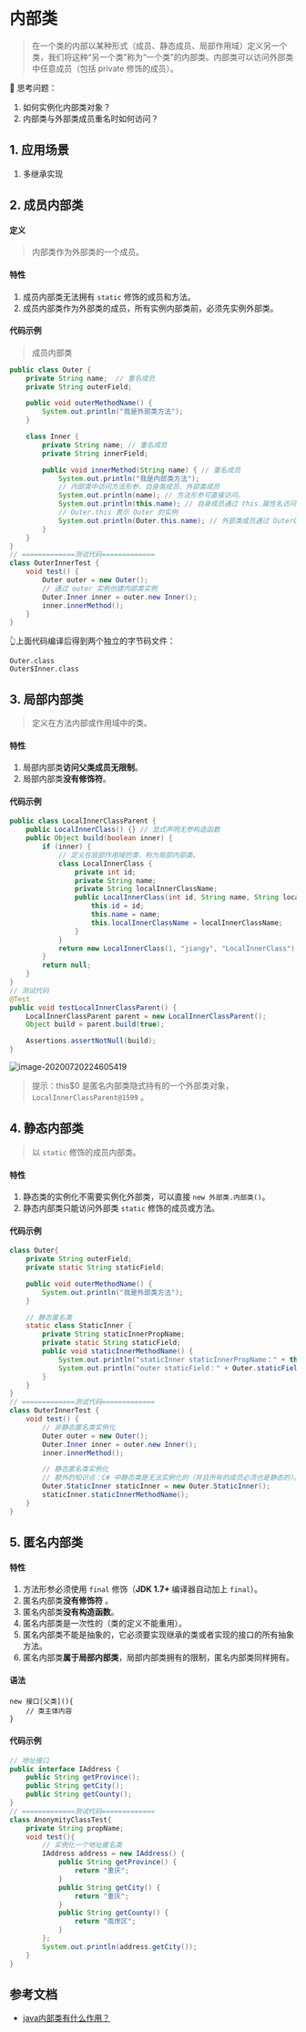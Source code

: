 # 内部类
> 在一个类的内部以某种形式（成员、静态成员、局部作用域）定义另一个类，我们将这种“另一个类”称为“一个类”的内部类。内部类可以访问外部类中任意成员（包括 private 修饰的成员）。

🤔 思考问题：
1. 如何实例化内部类对象？
2. 内部类与外部类成员重名时如何访问？
## 1. 应用场景
1. 多继承实现

## 2. 成员内部类

#### 定义
> 内部类作为外部类的一个成员。

#### 特性
1. 成员内部类无法拥有 `static` 修饰的成员和方法。
2. 成员内部类作为外部类的成员，所有实例内部类前，必须先实例外部类。

#### 代码示例
> 成员内部类
```java
public class Outer {
    private String name;  // 重名成员  
    private String outerField;

    public void outerMethodName() {
        System.out.println("我是外部类方法");
    }

    class Inner {
        private String name; // 重名成员
        private String innerField;

        public void innerMethod(String name) { // 重名成员
            System.out.println("我是内部类方法");
            // 内部类中访问方法形参、自身类成员、外部类成员
            System.out.println(name); // 方法形参可直接访问。
            System.out.println(this.name); // 自身成员通过 this.属性名访问。
            // Outer.this 表示 Outer 的实例
            System.out.println(Outer.this.name); // 外部类成员通过 OuterClassName.this 获取到外部类的实例，然后通过 实例.属性名访问。
        }
    }
}
// =============测试代码=============
class OuterInnerTest {
    void test() {
        Outer outer = new Outer();
        // 通过 outer 实例创建内部类实例
        Outer.Inner inner = outer.new Inner();
        inner.innerMethod();
    }
}


```
👆上面代码编译后得到两个独立的字节码文件：
```text
Outer.class 
Outer$Inner.class
```

## 3. 局部内部类

> 定义在方法内部或作用域中的类。

#### 特性

1. 局部内部类**访问父类成员无限制**。
2. 局部内部类**没有修饰符**。

#### 代码示例
```java
public class LocalInnerClassParent {
    public LocalInnerClass() {} // 显式声明无参构造函数
    public Object build(boolean inner) {
        if (inner) {
            // 定义在局部作用域的类，称为局部内部类。
            class LocalInnerClass {
                private int id;
                private String name;
                private String localInnerClassName;
                public LocalInnerClass(int id, String name, String localInnerClassName) {
                    this.id = id;
                    this.name = name;
                    this.localInnerClassName = localInnerClassName;
                }
            }
            return new LocalInnerClass(1, "jiangy", "LocalInnerClass");
        }
        return null;
    }
}
// 测试代码
@Test
public void testLocalInnerClassParent() {
    LocalInnerClassParent parent = new LocalInnerClassParent();
    Object build = parent.build(true);

    Assertions.assertNotNull(build);
}
```

![image-20200720224605419](D:\Workspace\java-example\doc\assets\image-20200720224605419.png)

> 提示：this$0 是匿名内部类隐式持有的一个外部类对象，`LocalInnerClassParent@1599` 。 

## 4. 静态内部类 

> 以 `static` 修饰的成员内部类。

#### 特性
1. 静态类的实例化不需要实例化外部类，可以直接 `new 外部类.内部类()`。
2. 静态内部类只能访问外部类 `static` 修饰的成员或方法。

#### 代码示例
```java
class Outer{
    private String outerField;
    private static String staticField;

    public void outerMethodName() {
        System.out.println("我是外部类方法");
    }

    // 静态匿名类
    static class StaticInner {
        private String staticInnerPropName;
        private static String staticField;
        public void staticInnerMethodName() {
            System.out.println("staticInner staticInnerPropName：" + this.staticInnerPropName);
            System.out.println("outer staticField：" + Outer.staticField);
        }
    }
}
// =============测试代码=============
class OuterInnerTest {
    void test() {
        // 非静态匿名类实例化
        Outer outer = new Outer();
        Outer.Inner inner = outer.new Inner();
        inner.innerMethod();

        // 静态匿名类实例化
        // 额外的知识点：C# 中静态类是无法实例化的（并且所有的成员必须也是静态的）。
        Outer.StaticInner staticInner = new Outer.StaticInner();
        staticInner.staticInnerMethodName();
    }
}
```

## 5. 匿名内部类

#### 特性
1. 方法形参必须使用 `final` 修饰（**JDK 1.7+** 编译器自动加上 `final`）。
2. 匿名内部类**没有修饰符** 。
3. 匿名内部类**没有构造函数**。
4. 匿名内部类是一次性的（类的定义不能重用）。
5. 匿名内部类不能是抽象的，它必须要实现继承的类或者实现的接口的所有抽象方法。
6. 匿名内部类**属于局部内部类**，局部内部类拥有的限制，匿名内部类同样拥有。


#### 语法
```text
new 接口[父类](){
    // 类主体内容
}
```

#### 代码示例
```java
// 地址接口
public interface IAddress {
    public String getProvince();
    public String getCity();
    public String getCounty();
}
// =============测试代码=============
class AnonymityClassTest{
    private String propName;
    void test(){
        // 实例化一个地址匿名类
        IAddress address = new IAddress() {
            public String getProvince() {
                return "重庆";
            }
            public String getCity() {
                return "重庆";
            }
            public String getCounty() {
                return "南岸区";
            }
        };
        System.out.println(address.getCity());    
    }
}
```


## 参考文档
- [java内部类有什么作用？](https://www.zhihu.com/question/26954130/answer/708467570)